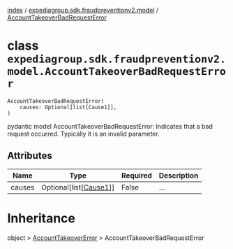 [index](index.md) /
[expediagroup.sdk.fraudpreventionv2.model](expediagroup.sdk.fraudpreventionv2.model.md)
/ [AccountTakeoverBadRequestError](AccountTakeoverBadRequestError.md)

# class `expediagroup.sdk.fraudpreventionv2.model.AccountTakeoverBadRequestError`

```
AccountTakeoverBadRequestError(
    causes: Optional[list[Cause1]],
)
```

pydantic model AccountTakeoverBadRequestError: Indicates that a bad
request occurred. Typically it is an invalid parameter.

## Attributes

| Name   | Type                                    | Required | Description |
| ------ | --------------------------------------- | -------- | ----------- |
| causes | Optional\[list\[[Cause1](Cause1.md)\]\] | False    | …           |

# Inheritance

object > [AccountTakeoverError](AccountTakeoverError.md) >
AccountTakeoverBadRequestError
